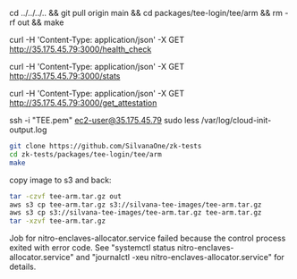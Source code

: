 cd ../../../.. && git pull origin main && cd packages/tee-login/tee/arm && rm -rf out && make

curl -H 'Content-Type: application/json' -X GET http://35.175.45.79:3000/health_check

curl -H 'Content-Type: application/json' -X GET http://35.175.45.79:3000/stats

curl -H 'Content-Type: application/json' -X GET http://35.175.45.79:3000/get_attestation

ssh -i "TEE.pem" ec2-user@35.175.45.79
sudo less /var/log/cloud-init-output.log

```sh
git clone https://github.com/SilvanaOne/zk-tests
cd zk-tests/packages/tee-login/tee/arm
make
```

copy image to s3 and back:

```sh
tar -czvf tee-arm.tar.gz out
aws s3 cp tee-arm.tar.gz s3://silvana-tee-images/tee-arm.tar.gz
aws s3 cp s3://silvana-tee-images/tee-arm.tar.gz tee-arm.tar.gz
tar -xzvf tee-arm.tar.gz
```

Job for nitro-enclaves-allocator.service failed because the control process exited with error code.
See "systemctl status nitro-enclaves-allocator.service" and "journalctl -xeu nitro-enclaves-allocator.service" for details.

